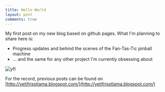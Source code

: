 ```yaml
---
title: Hello World
layout: post
comments: true
---
```


My first post on my new blog based on github pages.
What I'm planning to share here is:

  * Progress updates and behind the scenes of the Fan-Tas-Tic pinball
    machine
  * ... and the same for any other project I'm currently obsessing about

![yfl](https://avatars3.githubusercontent.com/u/7136811)

For the record, previous posts can be found on [http://yetifrisstlama.blogspot.com/](http://yetifrisstlama.blogspot.com/)

